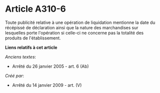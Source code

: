 # Article A310-6

Toute publicité relative à une opération de liquidation mentionne la date du récépissé de déclaration ainsi que la nature des
marchandises sur lesquelles porte l'opération si celle-ci ne concerne pas la totalité des produits de l'établissement.

**Liens relatifs à cet article**

_Anciens textes_:

  - Arrêté du 26 janvier 2005 - art. 6 (Ab)

_Créé par_:

  - Arrêté du 14 janvier 2009 - art. (V)
